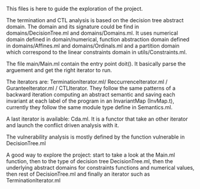 This files is here to guide the exploration of the project.

The termination and CTL analysis is based on the decision tree abstract domain.
The domain and its signature could be find in domains/DecisionTree.ml and domains/Domains.ml.
It uses numerical domain defined in domain/numerical, function abstraction domain defined in domains/Affines.ml and domains/Ordinals.ml and a partition domain which correspond to the linear constraints domain in utils/Constraints.ml.


The file main/Main.ml contain the entry point doit(). It basically parse the arguement and get the right iterator to run.

The iterators are: TerminationIterator.ml/ ReccurrenceIterator.ml / GuranteeIterator.ml / CTLIterator.
They follow the same patterns of a backward iteration computing an abstract semantic and saving each invariant at each label of the program in an InvariantMap (InvMap.t), currently they follow the same module type define in Semantics.ml.

A last iterator is available: Cda.ml. It is a functor that take an other iterator and launch the conflict driven analysis with it.

The vulnerability analysis is mostly defined by the function vulnerable in DecisionTree.ml


A good way to explore the project: start to take a look at the Main.ml function, then to the type of decision tree DecisionTree.ml, then the underlying abstract domains for constraints functions and numerical values, then rest of DecisionTree.ml and finally an iterator such as TerminationIterator.ml

